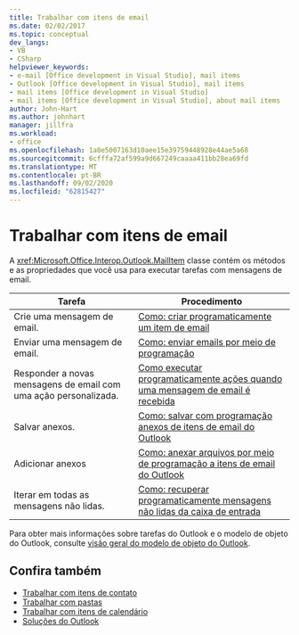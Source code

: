 ```yaml
---
title: Trabalhar com itens de email
ms.date: 02/02/2017
ms.topic: conceptual
dev_langs:
- VB
- CSharp
helpviewer_keywords:
- e-mail [Office development in Visual Studio], mail items
- Outlook [Office development in Visual Studio], mail items
- mail items [Office development in Visual Studio]
- mail items [Office development in Visual Studio], about mail items
author: John-Hart
ms.author: johnhart
manager: jillfra
ms.workload:
- office
ms.openlocfilehash: 1a0e5007163d10aee15e39759448928e44ae5a68
ms.sourcegitcommit: 6cfffa72af599a9d667249caaaa411bb28ea69fd
ms.translationtype: MT
ms.contentlocale: pt-BR
ms.lasthandoff: 09/02/2020
ms.locfileid: "62815427"
---
```

# <a name="work-with-mail-items"></a>Trabalhar com itens de email
  A <xref:Microsoft.Office.Interop.Outlook.MailItem> classe contém os métodos e as propriedades que você usa para executar tarefas com mensagens de email.

|Tarefa|Procedimento|
|----------|---------------|
|Crie uma mensagem de email.|[Como: criar programaticamente um item de email](../vsto/how-to-programmatically-create-an-e-mail-item.md)|
|Enviar uma mensagem de email.|[Como: enviar emails por meio de programação](../vsto/how-to-programmatically-send-e-mail-programmatically.md)|
|Responder a novas mensagens de email com uma ação personalizada.|[Como executar programaticamente ações quando uma mensagem de email é recebida](../vsto/how-to-programmatically-perform-actions-when-an-e-mail-message-is-received.md)|
|Salvar anexos.|[Como: salvar com programação anexos de itens de email do Outlook](../vsto/how-to-programmatically-save-attachments-from-outlook-e-mail-items.md)|
|Adicionar anexos|[Como: anexar arquivos por meio de programação a itens de email do Outlook](../vsto/how-to-programmatically-attach-files-to-outlook-e-mail-items.md)|
|Iterar em todas as mensagens não lidas.|[Como: recuperar programaticamente mensagens não lidas da caixa de entrada](../vsto/how-to-programmatically-retrieve-unread-messages-from-the-inbox.md)|

 Para obter mais informações sobre tarefas do Outlook e o modelo de objeto do Outlook, consulte [visão geral do modelo de objeto do Outlook](../vsto/outlook-object-model-overview.md).

## <a name="see-also"></a>Confira também
- [Trabalhar com itens de contato](../vsto/working-with-contact-items.md)
- [Trabalhar com pastas](../vsto/working-with-folders.md)
- [Trabalhar com itens de calendário](../vsto/working-with-calendar-items.md)
- [Soluções do Outlook](../vsto/outlook-solutions.md)
